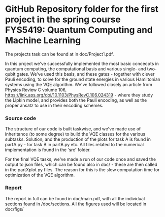 # GitHub Repository folder for the first project in the spring course FYS5419: Quantum Computing and Machine Learning

The projects task can be found at in doc/Project1.pdf. 

In this project we've successfully implemented the most basic concecpts in quantum computing, the computational basis and various single- and two-qubit gates. We've used this basis, and these gates - together with clever Pauli encoding, to solve for the ground state energies in various Hamiltonian systems using the VQE algorithm. We've followed closely an article from Physics Review C volume 106, https://link.aps.org/doi/10.1103/PhysRevC.106.024319 - where they study the Lipkin model, and provides both the Pauli encoding, as well as the proper ansatz to use in their encoding schemes. 

### Source code
The structure of our code is built taskwise, and we've made use of inheritance (to some degree) to build the VQE classes for the various subtasks. 
Solution, and the production of the plots for task A is found in partA.py - for task B in partB.py etc. All files related to the numerical implementation is 
found in the 'src' folder.

For the final VQE tasks, we've made a run of our code once and saved the output to json files, which can be found also in doc/ - these are then called in the partXplot.py files. 
The reason for this is the slow computation time for optimization of the VQE algorithm. 

### Report
The report in full can be found in doc/main.pdf, with all the individual sections found in /doc/sections. All the figures used will be located in doc/figs/
